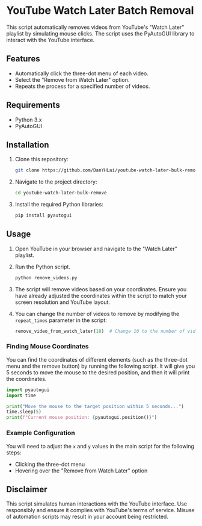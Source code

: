 # YouTube Watch Later Batch Removal
This script automatically removes videos from YouTube's "Watch Later" playlist by simulating mouse clicks. The script uses the PyAutoGUI library to interact with the YouTube interface.

## Features

- Automatically click the three-dot menu of each video.
- Select the "Remove from Watch Later" option.
- Repeats the process for a specified number of videos.

## Requirements

- Python 3.x
- PyAutoGUI

## Installation

1. Clone this repository:
   ```bash
   git clone https://github.com/DanYHLai/youtube-watch-later-bulk-remove.git
   ```

2. Navigate to the project directory:
   ```bash
   cd youtube-watch-later-bulk-remove
   ```

3. Install the required Python libraries:
   ```bash
   pip install pyautogui
   ```

## Usage

1. Open YouTube in your browser and navigate to the "Watch Later" playlist.
2. Run the Python script.
   ```bash
   python remove_videos.py
   ```
3. The script will remove videos based on your coordinates. Ensure you have already adjusted the coordinates within the script to match your screen resolution and YouTube layout.

4. You can change the number of videos to remove by modifying the `repeat_times` parameter in the script:
   ```python
   remove_video_from_watch_later(10)  # Change 10 to the number of videos you want to remove
   ```

### Finding Mouse Coordinates

You can find the coordinates of different elements (such as the three-dot menu and the remove button) by running the following script. It will give you 5 seconds to move the mouse to the desired position, and then it will print the coordinates.

```python
import pyautogui
import time

print("Move the mouse to the target position within 5 seconds...")
time.sleep(5)
print(f"Current mouse position: {pyautogui.position()}")
```

### Example Configuration

You will need to adjust the `x` and `y` values in the main script for the following steps:

- Clicking the three-dot menu
- Hovering over the "Remove from Watch Later" option

## Disclaimer

This script simulates human interactions with the YouTube interface. Use responsibly and ensure it complies with YouTube's terms of service. Misuse of automation scripts may result in your account being restricted.
